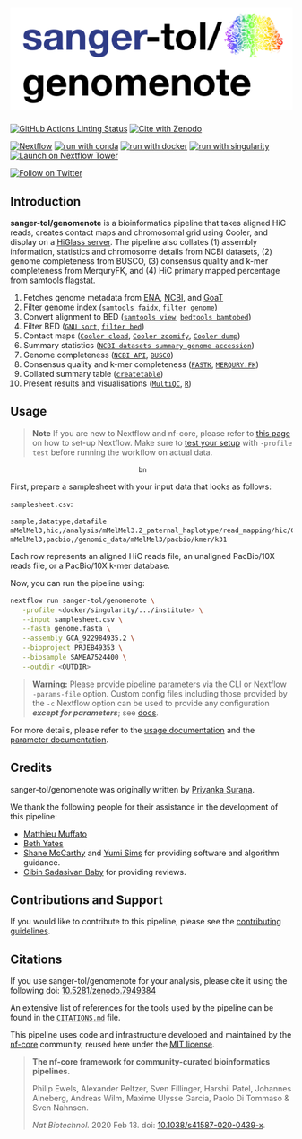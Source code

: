 # ![sanger-tol/genomenote](docs/images/sanger-tol-genomenote_logo.png)

[![GitHub Actions Linting Status](https://github.com/sanger-tol/genomenote/workflows/nf-core%20linting/badge.svg)](https://github.com/sanger-tol/genomenote/actions?query=workflow%3A%22nf-core+linting%22)
[![Cite with Zenodo](http://img.shields.io/badge/DOI-10.5281/zenodo.7949384-1073c8?labelColor=000000)](https://doi.org/10.5281/zenodo.7949384)

[![Nextflow](https://img.shields.io/badge/nextflow%20DSL2-%E2%89%A522.10.1-23aa62.svg)](https://www.nextflow.io/)
[![run with conda](http://img.shields.io/badge/run%20with-conda-3EB049?labelColor=000000&logo=anaconda)](https://docs.conda.io/en/latest/)
[![run with docker](https://img.shields.io/badge/run%20with-docker-0db7ed?labelColor=000000&logo=docker)](https://www.docker.com/)
[![run with singularity](https://img.shields.io/badge/run%20with-singularity-1d355c.svg?labelColor=000000)](https://sylabs.io/docs/)
[![Launch on Nextflow Tower](https://img.shields.io/badge/Launch%20%F0%9F%9A%80-Nextflow%20Tower-%234256e7)](https://tower.nf/launch?pipeline=https://github.com/sanger-tol/genomenote)

[![Follow on Twitter](http://img.shields.io/badge/twitter-%40SangerToL-1DA1F2?labelColor=000000&logo=twitter)](https://twitter.com/SangerToL)

## Introduction

**sanger-tol/genomenote** is a bioinformatics pipeline that takes aligned HiC reads, creates contact maps and chromosomal grid using Cooler, and display on a [HiGlass server](https://genome-note-higlass.tol.sanger.ac.uk/app). The pipeline also collates (1) assembly information, statistics and chromosome details from NCBI datasets, (2) genome completeness from BUSCO, (3) consensus quality and k-mer completeness from MerquryFK, and (4) HiC primary mapped percentage from samtools flagstat.

<!--![sanger-tol/genomenote workflow](https://raw.githubusercontent.com/sanger-tol/genomenote/main/docs/images/sanger-tol-genomenote_workflow.png)-->

1. Fetches genome metadata from [ENA](https://www.ebi.ac.uk/ena/browser/api/#/ENA_Browser_Data_API), [NCBI](https://www.ncbi.nlm.nih.gov/datasets/docs/v2/reference-docs/rest-api), and [GoaT](https://goat.genomehubs.org/api-docs/)
2. Filter genome index ([`samtools faidx`](https://www.htslib.org/doc/samtools-faidx.html), `filter genome`)
3. Convert alignment to BED ([`samtools view`](https://www.htslib.org/doc/samtools-view.html), [`bedtools bamtobed`](https://bedtools.readthedocs.io/en/latest/content/tools/bamtobed.html))
4. Filter BED ([`GNU sort`](https://www.gnu.org/software/coreutils/manual/html_node/sort-invocation.html), [`filter bed`](https://raw.githubusercontent.com/sanger-tol/genomenote/main/bin/filter_bed.sh))
5. Contact maps ([`Cooler cload`](https://cooler.readthedocs.io/en/latest/cli.html#cooler-cload-pairs), [`Cooler zoomify`](https://cooler.readthedocs.io/en/latest/cli.html#cooler-zoomify), [`Cooler dump`](https://cooler.readthedocs.io/en/latest/cli.html#cooler-dump))
6. Summary statistics ([`NCBI datasets summary genome accession`](https://www.ncbi.nlm.nih.gov/datasets/docs/v2/reference-docs/command-line/datasets/summary/genome/datasets_summary_genome_accession/))
7. Genome completeness ([`NCBI API`](https://www.ncbi.nlm.nih.gov/datasets/docs/v1/reference-docs/rest-api/), [`BUSCO`](https://busco.ezlab.org))
8. Consensus quality and k-mer completeness ([`FASTK`](https://github.com/thegenemyers/FASTK), [`MERQURY.FK`](https://github.com/thegenemyers/MERQURY.FK))
9. Collated summary table ([`createtable`](bin/create_table.py))
10. Present results and visualisations ([`MultiQC`](http://multiqc.info/), [`R`](https://www.r-project.org/))

## Usage

> **Note**
> If you are new to Nextflow and nf-core, please refer to [this page](https://nf-co.re/docs/usage/installation) on how
> to set-up Nextflow. Make sure to [test your setup](https://nf-co.re/docs/usage/introduction#how-to-run-a-pipeline)
> with `-profile test` before running the workflow on actual data.

                                    bn

First, prepare a samplesheet with your input data that looks as follows:

`samplesheet.csv`:

```csv
sample,datatype,datafile
mMelMel3,hic,/analysis/mMelMel3.2_paternal_haplotype/read_mapping/hic/GCA_922984935.2.unmasked.hic.mMelMel3.cram
mMelMel3,pacbio,/genomic_data/mMelMel3/pacbio/kmer/k31
```

Each row represents an aligned HiC reads file, an unaligned PacBio/10X reads file, or a PacBio/10X k-mer database.

Now, you can run the pipeline using:

```bash
nextflow run sanger-tol/genomenote \
   -profile <docker/singularity/.../institute> \
   --input samplesheet.csv \
   --fasta genome.fasta \
   --assembly GCA_922984935.2 \
   --bioproject PRJEB49353 \
   --biosample SAMEA7524400 \
   --outdir <OUTDIR>
```

> **Warning:**
> Please provide pipeline parameters via the CLI or Nextflow `-params-file` option. Custom config files including those
> provided by the `-c` Nextflow option can be used to provide any configuration _**except for parameters**_;
> see [docs](https://nf-co.re/usage/configuration#custom-configuration-files).

For more details, please refer to the [usage documentation](https://pipelines.tol.sanger.ac.uk/genomenote/usage) and the [parameter documentation](https://pipelines.tol.sanger.ac.uk/genomenote/parameters).

## Credits

sanger-tol/genomenote was originally written by [Priyanka Surana](https://github.com/priyanka-surana).

We thank the following people for their assistance in the development of this pipeline:

- [Matthieu Muffato](https://github.com/muffato)
- [Beth Yates](https://github.com/BethYates)
- [Shane McCarthy](https://github.com/mcshane) and [Yumi Sims](https://github.com/yumisims) for providing software and algorithm guidance.
- [Cibin Sadasivan Baby](https://github.com/cibinsb) for providing reviews.

## Contributions and Support

If you would like to contribute to this pipeline, please see the [contributing guidelines](.github/CONTRIBUTING.md).

## Citations

If you use sanger-tol/genomenote for your analysis, please cite it using the following doi: [10.5281/zenodo.7949384](https://doi.org/10.5281/zenodo.7949384)

An extensive list of references for the tools used by the pipeline can be found in the [`CITATIONS.md`](CITATIONS.md) file.

This pipeline uses code and infrastructure developed and maintained by the [nf-core](https://nf-co.re) community, reused here under the [MIT license](https://github.com/nf-core/tools/blob/master/LICENSE).

> **The nf-core framework for community-curated bioinformatics pipelines.**
>
> Philip Ewels, Alexander Peltzer, Sven Fillinger, Harshil Patel, Johannes Alneberg, Andreas Wilm, Maxime Ulysse Garcia, Paolo Di Tommaso & Sven Nahnsen.
>
> _Nat Biotechnol._ 2020 Feb 13. doi: [10.1038/s41587-020-0439-x](https://dx.doi.org/10.1038/s41587-020-0439-x).
